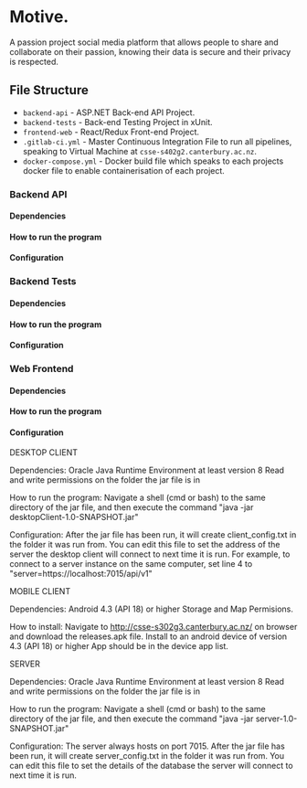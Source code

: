 # Motive.

A passion project social media platform that allows people to share and collaborate on their passion, knowing their data is secure and their privacy is respected.

## File Structure

* `backend-api` - ASP.NET Back-end API Project.
* `backend-tests` - Back-end Testing Project in xUnit.
* `frontend-web` - React/Redux Front-end Project.
* `.gitlab-ci.yml` - Master Continuous Integration File to run all pipelines, speaking to Virtual Machine at `csse-s402g2.canterbury.ac.nz`.
* `docker-compose.yml` - Docker build file which speaks to each projects docker file to enable containerisation of each project.

### Backend API

#### Dependencies

#### How to run the program

#### Configuration

### Backend Tests

#### Dependencies

#### How to run the program

#### Configuration

### Web Frontend

#### Dependencies

#### How to run the program

#### Configuration

DESKTOP CLIENT

Dependencies:
Oracle Java Runtime Environment at least version 8
Read and write permissions on the folder the jar file is in

How to run the program:
Navigate a shell (cmd or bash) to the same directory of the jar file, and then execute the command "java -jar desktopClient-1.0-SNAPSHOT.jar"  

Configuration:
After the jar file has been run, it will create client_config.txt in the folder it was run from.
You can edit this file to set the address of the server the desktop client will connect to next time it is run.
For example, to connect to a server instance on the same computer, set line 4 to "server=https://localhost:7015/api/v1"

MOBILE CLIENT  

Dependencies:
Android 4.3 (API 18) or higher
Storage and Map Permisions.  

How to install:
Navigate to http://csse-s302g3.canterbury.ac.nz/ on browser and download the releases.apk file.
Install to an android device of version 4.3 (API 18) or higher
App should be in the device app list.  

SERVER

Dependencies:
Oracle Java Runtime Environment at least version 8
Read and write permissions on the folder the jar file is in

How to run the program:
Navigate a shell (cmd or bash) to the same directory of the jar file, and then execute the command "java -jar server-1.0-SNAPSHOT.jar"  

Configuration:
The server always hosts on port 7015.
After the jar file has been run, it will create server_config.txt in the folder it was run from.
You can edit this file to set the details of the database the server will connect to next time it is run.

